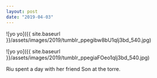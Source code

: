 ```yaml
---
layout: post
date: "2019-04-03"
---
```


![yo yo]({{ site.baseurl }}/assets/images/2019/tumblr_ppegibw8bU1qlj3bd_540.jpg)

![yo yo]({{ site.baseurl }}/assets/images/2019/tumblr_ppegiaFOeo1qlj3bd_540.jpg)

Riu spent a day with her friend Son at the torre.
